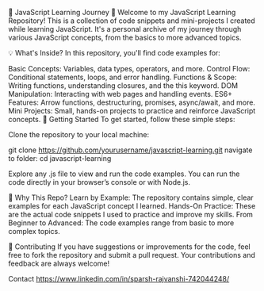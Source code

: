 🌟 JavaScript Learning Journey 🚀
Welcome to my JavaScript Learning Repository! This is a collection of code snippets and mini-projects I created while learning JavaScript. It's a personal archive of my journey through various JavaScript concepts, from the basics to more advanced topics.

💡 What's Inside?
In this repository, you'll find code examples for:

Basic Concepts: Variables, data types, operators, and more.
Control Flow: Conditional statements, loops, and error handling.
Functions & Scope: Writing functions, understanding closures, and the this keyword.
DOM Manipulation: Interacting with web pages and handling events.
ES6+ Features: Arrow functions, destructuring, promises, async/await, and more.
Mini Projects: Small, hands-on projects to practice and reinforce JavaScript concepts.
🚀 Getting Started
To get started, follow these simple steps:

Clone the repository to your local machine:

git clone https://github.com/yourusername/javascript-learning.git
navigate to folder: cd javascript-learning

Explore any .js file to view and run the code examples. You can run the code directly in your browser’s console or with Node.js.

📝 Why This Repo?
Learn by Example: The repository contains simple, clear examples for each JavaScript concept I learned. Hands-On Practice: These are the actual code snippets I used to practice and improve my skills. From Beginner to Advanced: The code examples range from basic to more complex topics.

🚧 Contributing
If you have suggestions or improvements for the code, feel free to fork the repository and submit a pull request. Your contributions and feedback are always welcome!

Contact
https://www.linkedin.com/in/sparsh-rajvanshi-742044248/
